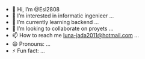 - 👋 Hi, I’m @Esl2808
- 👀 I’m interested in informatic ingenieer ...
- 🌱 I’m currently learning backend ...
- 💞️ I’m looking to collaborate on proyets ...
- 📫 How to reach me luna-jada2011@hotmail.com ...
- 😄 Pronouns: ...
- ⚡ Fun fact: ...

<!---
Esl2808/Esl2808 is a ✨ special ✨ repository because its `README.md` (this file) appears on your GitHub profile.
You can click the Preview link to take a look at your changes.
--->
